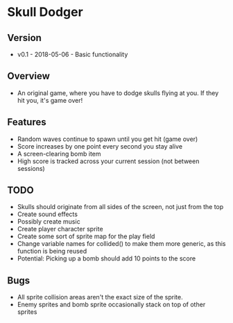 # Skull Dodger

## Version
- v0.1 - 2018-05-06 - Basic functionality

## Overview
- An original game, where you have to dodge skulls flying at you.  If they hit you, it's game over!

## Features
- Random waves continue to spawn until you get hit (game over)
- Score increases by one point every second you stay alive
- A screen-clearing bomb item
- High score is tracked across your current session (not between sessions)

## TODO
- Skulls should originate from all sides of the screen, not just from the top
- Create sound effects
- Possibly create music
- Create player character sprite
- Create some sort of sprite map for the play field
- Change variable names for collided() to make them more generic, as this function is being reused
- Potential: Picking up a bomb should add 10 points to the score

## Bugs
- All sprite collision areas aren't the exact size of the sprite.
- Enemy sprites and bomb sprite occasionally stack on top of other sprites